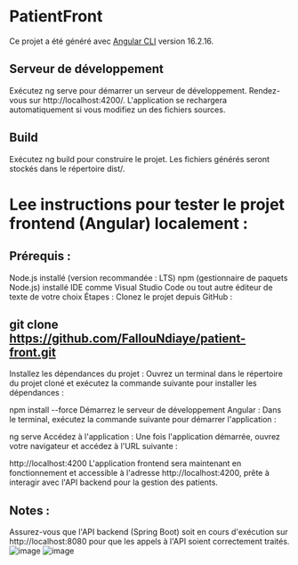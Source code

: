 # PatientFront

Ce projet a été généré avec [Angular CLI](https://github.com/angular/angular-cli) version 16.2.16.

## Serveur de développement

Exécutez ng serve pour démarrer un serveur de développement. Rendez-vous sur http://localhost:4200/. L'application se rechargera automatiquement si vous modifiez un des fichiers sources.


## Build

Exécutez ng build pour construire le projet. Les fichiers générés seront stockés dans le répertoire dist/.

# Lee instructions pour tester le projet frontend (Angular) localement :

## Prérequis :
Node.js installé (version recommandée : LTS)
npm (gestionnaire de paquets Node.js) installé
IDE comme Visual Studio Code ou tout autre éditeur de texte de votre choix
Étapes :
Clonez le projet depuis GitHub :

## git clone https://github.com/FallouNdiaye/patient-front.git
Installez les dépendances du projet : Ouvrez un terminal dans le répertoire du projet cloné et exécutez la commande suivante pour installer les dépendances :

npm install --force
Démarrez le serveur de développement Angular : Dans le terminal, exécutez la commande suivante pour démarrer l'application :


ng serve
Accédez à l'application : Une fois l'application démarrée, ouvrez votre navigateur et accédez à l'URL suivante :

http://localhost:4200
L'application frontend sera maintenant en fonctionnement et accessible à l'adresse http://localhost:4200, prête à interagir avec l'API backend pour la gestion des patients.

## Notes :
Assurez-vous que l'API backend (Spring Boot) soit en cours d'exécution sur http://localhost:8080 pour que les appels à l'API soient correctement traités.
![image](https://github.com/user-attachments/assets/43dbe350-31d7-4ac1-9075-ecb349238395)
![image](https://github.com/user-attachments/assets/ec01c652-9346-4cbf-acac-ea38ad8ff3a3)

